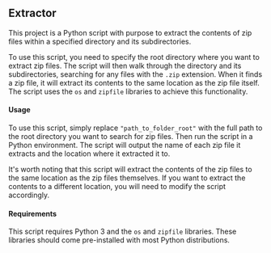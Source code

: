 ## Extractor

This project is a Python script with purpose to extract the contents of zip files within a specified directory and its subdirectories. 

To use this script, you need to specify the root directory where you want to extract zip files. The script will then walk through the directory and its subdirectories, searching for any files with the `.zip` extension. When it finds a zip file, it will extract its contents to the same location as the zip file itself. The script uses the `os` and `zipfile` libraries to achieve this functionality.

#### Usage

To use this script, simply replace `"path_to_folder_root"` with the full path to the root directory you want to search for zip files. Then run the script in a Python environment. The script will output the name of each zip file it extracts and the location where it extracted it to.

It's worth noting that this script will extract the contents of the zip files to the same location as the zip files themselves. If you want to extract the contents to a different location, you will need to modify the script accordingly.

#### Requirements

This script requires Python 3 and the `os` and `zipfile` libraries. These libraries should come pre-installed with most Python distributions.
